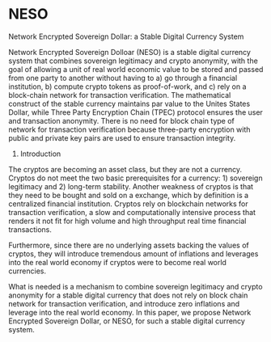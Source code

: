 # NESO
Network Encrypted Sovereign Dollar: a Stable Digital Currency System

Network Encrypted Sovereign Dolloar (NESO) is a stable digital currency system that combines sovereign legitimacy and crypto anonymity, with the goal of allowing a unit of real world economic value to be stored and passed from one party to another without having to a) go through a financial institution, b) compute crypto tokens as proof-of-work, and c) rely on a block-chain network for transaction verification. The mathematical construct of the stable currency maintains par value to the Unites States Dollar, while Three Party Encryption Chain (TPEC) protocol ensures the user and transaction anonymity. There is no need for block chain type of network for transaction verification because three-party encryption with public and private key pairs are used to ensure transaction integrity.

1. Introduction

The cryptos are becoming an asset class, but they are not a currency. Cryptos do not meet the two basic prerequisites for a currency: 1) sovereign legitimacy and 2) long-term stability. Another weakness of cryptos is that they need to be bought and sold on a exchange, which by definition is a centralized financial institution. Cryptos rely on blockchain networks for transaction verification, a slow and computationally intensive process that renders it not fit for high volume and high throughput real time financial transactions.

Furthermore, since there are no underlying assets backing the values of cryptos, they will introduce tremendous amount of inflations and leverages into the real world economy if cryptos were to become real world currencies.

What is needed is a mechanism to combine sovereign legitimacy and crypto anonymity for a stable digital currency that does not rely on block chain network for transaction verification, and introduce zero inflations and leverage into the real world economy. In this paper, we propose Network Encrypted Sovereign Dollar, or NESO, for such a stable digital currency system. 
